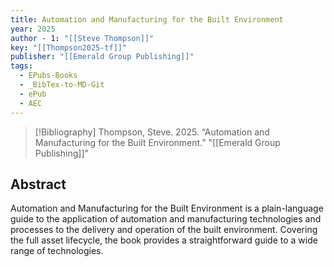 ```yaml
---
title: Automation and Manufacturing for the Built Environment
year: 2025
author - 1: "[[Steve Thompson]]"
key: "[[Thompson2025-tf]]"
publisher: "[[Emerald Group Publishing]]"
tags:
  - EPubs-Books
  - _BibTex-to-MD-Git
  - ePub
  - AEC
---
```


> [!Bibliography]
> Thompson, Steve. 2025. “Automation and Manufacturing for the Built Environment.” "[[Emerald Group Publishing]]"

## Abstract
Automation and Manufacturing for the Built Environment is a plain-language guide to the application of automation and manufacturing technologies and processes to the delivery and operation of the built environment. Covering the full asset lifecycle, the book provides a straightforward guide to a wide range of technologies.